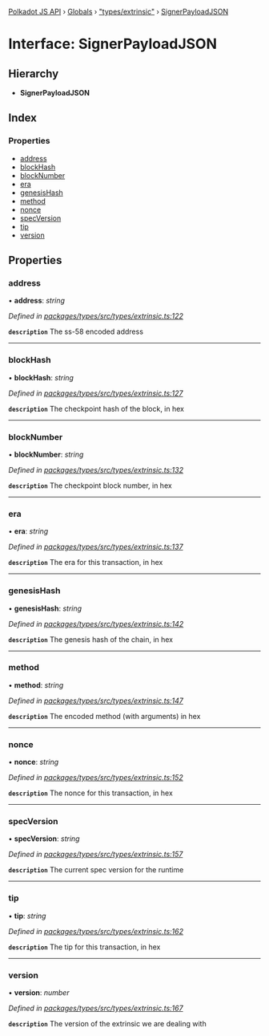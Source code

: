 [Polkadot JS API](../README.md) › [Globals](../globals.md) › ["types/extrinsic"](../modules/_types_extrinsic_.md) › [SignerPayloadJSON](_types_extrinsic_.signerpayloadjson.md)

# Interface: SignerPayloadJSON

## Hierarchy

* **SignerPayloadJSON**

## Index

### Properties

* [address](_types_extrinsic_.signerpayloadjson.md#address)
* [blockHash](_types_extrinsic_.signerpayloadjson.md#blockhash)
* [blockNumber](_types_extrinsic_.signerpayloadjson.md#blocknumber)
* [era](_types_extrinsic_.signerpayloadjson.md#era)
* [genesisHash](_types_extrinsic_.signerpayloadjson.md#genesishash)
* [method](_types_extrinsic_.signerpayloadjson.md#method)
* [nonce](_types_extrinsic_.signerpayloadjson.md#nonce)
* [specVersion](_types_extrinsic_.signerpayloadjson.md#specversion)
* [tip](_types_extrinsic_.signerpayloadjson.md#tip)
* [version](_types_extrinsic_.signerpayloadjson.md#version)

## Properties

###  address

• **address**: *string*

*Defined in [packages/types/src/types/extrinsic.ts:122](https://github.com/polkadot-js/api/blob/4a1e504ca2/packages/types/src/types/extrinsic.ts#L122)*

**`description`** The ss-58 encoded address

___

###  blockHash

• **blockHash**: *string*

*Defined in [packages/types/src/types/extrinsic.ts:127](https://github.com/polkadot-js/api/blob/4a1e504ca2/packages/types/src/types/extrinsic.ts#L127)*

**`description`** The checkpoint hash of the block, in hex

___

###  blockNumber

• **blockNumber**: *string*

*Defined in [packages/types/src/types/extrinsic.ts:132](https://github.com/polkadot-js/api/blob/4a1e504ca2/packages/types/src/types/extrinsic.ts#L132)*

**`description`** The checkpoint block number, in hex

___

###  era

• **era**: *string*

*Defined in [packages/types/src/types/extrinsic.ts:137](https://github.com/polkadot-js/api/blob/4a1e504ca2/packages/types/src/types/extrinsic.ts#L137)*

**`description`** The era for this transaction, in hex

___

###  genesisHash

• **genesisHash**: *string*

*Defined in [packages/types/src/types/extrinsic.ts:142](https://github.com/polkadot-js/api/blob/4a1e504ca2/packages/types/src/types/extrinsic.ts#L142)*

**`description`** The genesis hash of the chain, in hex

___

###  method

• **method**: *string*

*Defined in [packages/types/src/types/extrinsic.ts:147](https://github.com/polkadot-js/api/blob/4a1e504ca2/packages/types/src/types/extrinsic.ts#L147)*

**`description`** The encoded method (with arguments) in hex

___

###  nonce

• **nonce**: *string*

*Defined in [packages/types/src/types/extrinsic.ts:152](https://github.com/polkadot-js/api/blob/4a1e504ca2/packages/types/src/types/extrinsic.ts#L152)*

**`description`** The nonce for this transaction, in hex

___

###  specVersion

• **specVersion**: *string*

*Defined in [packages/types/src/types/extrinsic.ts:157](https://github.com/polkadot-js/api/blob/4a1e504ca2/packages/types/src/types/extrinsic.ts#L157)*

**`description`** The current spec version for  the runtime

___

###  tip

• **tip**: *string*

*Defined in [packages/types/src/types/extrinsic.ts:162](https://github.com/polkadot-js/api/blob/4a1e504ca2/packages/types/src/types/extrinsic.ts#L162)*

**`description`** The tip for this transaction, in hex

___

###  version

• **version**: *number*

*Defined in [packages/types/src/types/extrinsic.ts:167](https://github.com/polkadot-js/api/blob/4a1e504ca2/packages/types/src/types/extrinsic.ts#L167)*

**`description`** The version of the extrinsic we are dealing with
